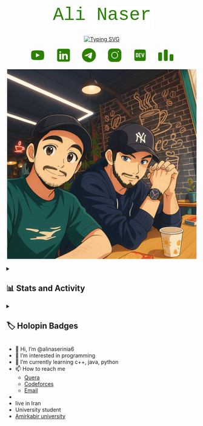 <p align="center">
  <a href="https://github.com/alinaserinia6">
    <img src="images/alinaser.png" alt="Ali Naser" /></a>
</p>

<p align="center">
  <!-- Typing SVG by alinaserinia6 - https://github.com/alinaserinia6/readme-typing-svg -->
  <a href="https://git.io/typing-svg"><img src="https://readme-typing-svg.demolab.com?font=Convergence&pause=1000&color=2A8000&center=true&vCenter=true&width=435&lines=Software+Developer+%26+Network+Engineer;If+opportunity+doesn't+knock%2C+build+a+door." alt="Typing SVG" /></a>
</p>

<!-- Social icons section -->
<p align="center">
  <a href="https://youtube.com/@alinaserinia6?si=2BaeZJCRI9anQzmT"><img width="40px" alt="Youtube" title="Youtube" src="images/youtube.svg"/></a>
  &#8287;&#8287;&#8287;&#8287;&#8287;
  <a href="https://www.linkedin.com/in/jonah-lawrence/"><img width="40px" alt="LinkedIn" title="LinkedIn" src="images/linkdin.svg"/></a>
  &#8287;&#8287;&#8287;&#8287;&#8287;
  <a href="https://t.me/helloworld1383"><img width="40px" alt="Twitter" title="Twitter" src="images/telegram.svg"/></a>
  &#8287;&#8287;&#8287;&#8287;&#8287;
  <a href="https://www.instagram.com/alinaserinia6?utm_source=qr&igsh=MXdjdGs0ZzRtNHh4YQ==" alt="Instagram" title="Instagram"><img width="40px" src="images/instagram.svg"/></a>
  &#8287;&#8287;&#8287;&#8287;&#8287;
  <a href="https://dev.to/alinaserinia6"><img width="40px" alt="Dev.to" title="alinaserinia6 Dev.to" src="images/dev.svg"></a>
  &#8287;&#8287;&#8287;&#8287;&#8287;
  <a href="https://codeforces.com/profile/Ya_Ali"><img width="40px" alt="CodeForces" title="CodeForces" src="images/codeforces.png"/></a>
<!--   &#8287;&#8287;&#8287;&#8287;&#8287;
  <a href="http://eyl327.mywebcommunity.org/promos/"><img width="40px" alt="Free Stuff" title="Free gifts for you" src="https://i.imgur.com/0uVwkoZ.png"/></a> -->
</p>

<!-- GitHub Star link -->
<p align="center">
  <a href="https://stars.github.com/profiles/alinaserinia6/">
    <img src="images/anime.png" width="500px" alt="Programming Language"/></a>
</p>

<details> 
  <summary><h2>📊 Stats and Activity</h2></summary>

  <h3>🔥 Streak Stats</h3>

  <!-- GitHub Readme Streak Stats - https://github.com/alinaserinia6/github-readme-streak-stats -->
  <p>
    <a href="https://git.io/streak-stats"><img src="https://streak-stats.demolab.com?user=alinaserinia6&theme=dark&hide_border=true" alt="GitHub Streak" /></a>
    <p>🔥 Get streak stats for your profile at <a href="https://git.io/streak-stats">git.io/streak-stats</a></p>
  </p>

  <h3>💻 GitHub Profile Stats</h3>

  <!-- https://github.com/anuraghazra/github-readme-stats -->

  <a href="https://github.com/anuraghazra/github-readme-stats"><img alt="alinaserinia6's Github Stats" src="https://alinaserinia6-github-readme-stats.vercel.app/api/?username=alinaserinia6&show_icons=true&include_all_commits=true&count_private=true&theme=react&hide_border=true&bg_color=1F222E&title_color=F85D7F&icon_color=F8D866" height="192px"/></a>
  <a href="https://github.com/anuraghazra/github-readme-stats"><img alt="alinaserinia6's Top Languages" src="https://alinaserinia6-github-readme-stats.vercel.app/api/top-langs/?username=alinaserinia6&langs_count=8&layout=compact&theme=react&hide_border=true&bg_color=1F222E&title_color=F85D7F&icon_color=F8D866&hide=Jupyter%20Notebook,Roff" height="192px"/></a>
  <br/>

  <b>Note:</b> Top languages is only a metric of the languages my public code consists of and doesn't reflect experience or skill level.
  
  <!-- https://github.com/ashutosh00710/github-readme-activity-graph -->

  <a href="https://github.com/ashutosh00710/github-readme-activity-graph"><img alt="alinaserinia6's Activity Graph" src="https://github-readme-activity-graph.vercel.app/graph/?username=alinaserinia6&bg_color=1F222E&color=F8D866&line=F85D7F&point=FFFFFF&hide_border=true" /></a>

  <h3>⚡ Recent GitHub Activity</h3>

  <!-- https://github.com/jamesgeorge007/github-activity-readme -->
  <!--START_SECTION:activity-->

1. 🎉 Merged PR [#340](https://github.com/torahcalc/torahcalc/pull/340) in [torahcalc/torahcalc](https://github.com/torahcalc/torahcalc)
2. 💪 Opened PR [#340](https://github.com/torahcalc/torahcalc/pull/340) in [torahcalc/torahcalc](https://github.com/torahcalc/torahcalc)
3. ❌ Closed PR [#406](https://github.com/alinaserinia6/readme-typing-svg/pull/406) in [alinaserinia6/readme-typing-svg](https://github.com/alinaserinia6/readme-typing-svg)
4. 💪 Opened PR [#332](https://github.com/torahcalc/torahcalc/pull/332) in [torahcalc/torahcalc](https://github.com/torahcalc/torahcalc)
5. 🎉 Merged PR [#331](https://github.com/torahcalc/torahcalc/pull/331) in [torahcalc/torahcalc](https://github.com/torahcalc/torahcalc)
<!--END_SECTION:activity-->

</details>

<details> 
  <summary><h2>🏷️ Holopin Badges</h2></summary>

  <p><a href="https://holopin.io/@alinaserinia6"><img src="https://holopin.me/alinaserinia6" alt="@alinaserinia6&#39;s Holopin board"></a></p>
</details>



- 👋 Hi, I’m @alinaserinia6
- 👀 I’m interested in programming
- 🌱 I’m currently learning c++, java, python
- 📫 How to reach me 
  -   [Quera](https://quera.org/profile/4ckygt)
  -   [Codeforces](https://codeforces.com/profile/Ya_Ali)
  -   [Email](mailto:naseriniaa@gmail.com)
-   
- live in Iran
- University student
- [Amirkabir university](https://aut.ac.ir/)
<!---
alinaserinia6/alinaserinia6 is a ✨ special ✨ repository because its `README.md` (this file) appears on your GitHub profile.
You can click the Preview link to take a look at your changes.
--->
